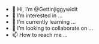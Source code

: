 - 👋 Hi, I’m @Gettinjiggywidit
- 👀 I’m interested in ...
- 🌱 I’m currently learning ...
- 💞️ I’m looking to collaborate on ...
- 📫 How to reach me ...

<!---
Gettinjiggywidit/Gettinjiggywidit is a ✨ special ✨ repository because its `README.md` (this file) appears on your GitHub profile.
You can click the Preview link to take a look at your changes.
--->
